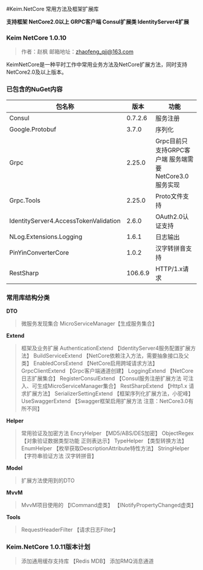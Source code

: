 #Keim.NetCore 常用方法及框架扩展库

**支持框架 NetCore2.0以上  GRPC客户端 Consul扩展类 IdentityServer4扩展**

### Keim NetCore 1.0.10
>作者：赵枫
>邮箱地址：zhaofeng_qjj@163.com

KeimNetCore是一种平时工作中常用业务方法及NetCore扩展方法，同时支持NetCore2.0及以上版本。

### 已包含的NuGet内容
包名称  | 版本  |  功能
------------- | -------------|-------------
Consul  | 0.7.2.6 |  服务注册
Google.Protobuf  | 3.7.0  | 序列化
Grpc  | 2.25.0  | Grpc目前只支持GRPC客户端 服务端需要NetCore3.0服务实现
Grpc.Tools  | 2.25.0  | Proto文件支持
IdentityServer4.AccessTokenValidation  | 2.6.0  | OAuth2.0认证支持
NLog.Extensions.Logging  | 1.6.1  | 日志输出
PinYinConverterCore  | 1.0.2  | 汉字转拼音支持
RestSharp  | 106.6.9  | HTTP/1.x请求


### 常用库结构分类
**DTO**
>微服务发现集合
>MicroServiceManager【生成服务集合】

**Extend**
>框架及业务扩展
>AuthenticationExtend 【IdentityServer4服务配置扩展方法】
>BuildServiceExtend		【NetCore依赖注入方法，需要抽象接口及父类】
>EnabledCorsExtend		【NetCore启用跨域请求方法】
>GrpcClientExtend		【Grpc客户端通道创建】
>LoggingExtend			【NetCore日志扩展集合】
>RegisterConsulExtend	【Consul服务注册扩展方法 可注入、可生成MicroServiceManager集合】
>RestSharpExtend		【Http1.x 请求扩展方法】
>SerializerSettingExtend	【框架序列化扩展方法，小驼峰】
>UseSwaggerExtend		【Swagger框架启用扩展方法 注意：NetCore3.0有所不同】


**Helper**
>常用验证及加密方法
>EncryHelper			【MD5/ABS/DES加密】
>ObjectRegex			【对象验证数据类型功能 正则表达示】
>TypeHelper				【类型转换方法】
>EnumHelper				【枚举获取DescriptionAttribute特性方法】
>StringHelper			【字符串验证方法 汉字转拼音】


**Model**
>扩展方法使用到的DTO

**MvvM**
>MvvM项目使用的	【ICommand虚类】	【INotifyPropertyChanged虚类】

**Tools**
>RequestHeaderFilter	【请求日志Filter】

### Keim.NetCore 1.0.11版本计划
>添加通用缓存支持库 【Redis MDB】
>添加RMQ消息通道
